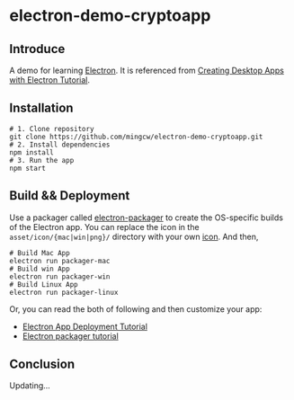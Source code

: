 # electron-demo-cryptoapp

## Introduce
A demo for learning [Electron](https://electronjs.org/). It is referenced from [Creating Desktop Apps with Electron Tutorial](https://coursetro.com/courses/22/Creating-Desktop-Apps-with-Electron-Tutorial).

## Installation
```
# 1. Clone repository
git clone https://github.com/mingcw/electron-demo-cryptoapp.git
# 2. Install dependencies
npm install
# 3. Run the app
npm start
```

## Build && Deployment
Use a packager called [electron-packager](https://github.com/electron/electron-packager) to create the OS-specific builds of the Electron app. 
You can replace the icon in the `asset/icon/{mac|win|png}/` directory with your own [icon](http://www.iconarchive.com/). And then, 
```
# Build Mac App
electron run packager-mac
# Build win App
electron run packager-win
# Build Linux App
electron run packager-linux
```
Or, you can read the both of following and then customize your app: 
- [Electron App Deployment Tutorial](https://coursetro.com/posts/code/124/Electron-App-Deployment-Tutorial)
- [Electron packager tutorial](https://www.christianengvall.se/electron-packager-tutorial/)

## Conclusion
Updating...